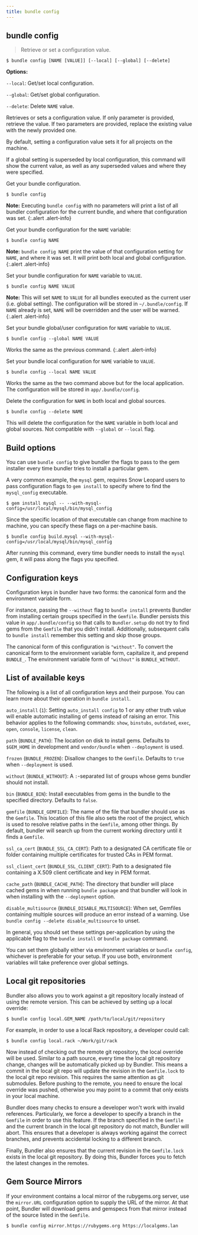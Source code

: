 ```yaml
---
title: bundle config
---
```


## bundle config

> Retrieve or set a configuration value.

~~~
$ bundle config [NAME [VALUE]] [--local] [--global] [--delete]
~~~

**Options:**

`--local`: Get/set local configuration.

`--global`: Get/set global configuration.

`--delete`: Delete `NAME` value.

Retrieves or sets a configuration value. If only parameter is provided, retrieve
the value. If two parameters are provided, replace the existing value with the
newly provided one.

By default, setting a configuration value sets it for all projects on the
machine.

If a global setting is superseded by local configuration, this command will show
the current value, as well as any superseded values and where they were
specified.

Get your bundle configuration.

~~~
$ bundle config
~~~


**Note:** Executing `bundle config` with no parameters will
print a list of all bundler configuration for the current bundle, and where
that configuration was set.
{:.alert .alert-info}

Get your bundle configuration for the `NAME` variable:

~~~
$ bundle config NAME
~~~

**Note:** `bundle config NAME` print the value of that
configuration setting for `NAME`, and  where it was set. It will
print both local and global configuration.
{:.alert .alert-info}

Set your bundle configuration for `NAME` variable to `VALUE`.

~~~
$ bundle config NAME VALUE
~~~


**Note:** This will set `NAME` to `VALUE` for all
bundles executed as the current user (i.e. global setting). The configuration
will be stored in  `~/.bundle/config`. If `NAME` already
is set, `NAME` will be overridden and the user will be warned.
{:.alert .alert-info}

Set your bundle global/user configuration for `NAME` variable to `VALUE`.

~~~
$ bundle config --global NAME VALUE
~~~


Works the same as the previous command.
{:.alert .alert-info}

Set your bundle local configuration for `NAME` variable to `VALUE`.

~~~
$ bundle config --local NAME VALUE
~~~

Works the same as the two command above but for the local application. The
configuration will be stored in `app/.bundle/config`.

Delete the configuration for `NAME` in both local and global sources.

~~~
$ bundle config --delete NAME
~~~

This will delete the configuration for the `NAME` variable in both local and
global sources. Not compatible with `--global` or `--local` flag.

## Build options

You can use `bundle config` to give bundler the flags to pass to the gem
installer every time bundler tries to install a particular gem.

A very common example, the `mysql` gem, requires Snow Leopard users to pass
configuration flags to `gem install` to specify where to find the `mysql_config`
executable.

~~~
$ gem install mysql -- --with-mysql-config=/usr/local/mysql/bin/mysql_config
~~~

Since the specific location of that executable can change from machine to
machine, you can specify these flags on a per-machine basis.

~~~
$ bundle config build.mysql --with-mysql-config=/usr/local/mysql/bin/mysql_config
~~~

After running this command, every time bundler needs to install the `mysql` gem,
it will pass along the flags you specified.

## Configuration keys

Configuration keys in bundler have two forms: the canonical form and the
environment variable form.

For instance, passing the `--without` flag to `bundle install` prevents Bundler
from installing certain groups specified in the `Gemfile`. Bundler persists this
value in `app/.bundle/config` so that calls to `Bundler.setup` do not try to
find gems from the `Gemfile` that you didn't install. Additionally, subsequent
calls to `bundle install` remember this setting and skip those groups.

The canonical form of this configuration is `"without"`. To convert the
canonical form to the environment variable form, capitalize it, and prepend
`BUNDLE_`. The environment variable form of `"without"` is `BUNDLE_WITHOUT`.

## List of available keys

The following is a list of all configuration keys and their purpose. You can
learn more about their operation in `bundle install`.

`auto_install` (`1`): Setting `auto_install config` to 1 or any other truth
value will enable automatic installing of gems instead of raising an error. This
behavior applies to the following commands: `show`, `binstubs`, `outdated`,
`exec`, `open`, `console`, `license`, `clean`.

`path` (`BUNDLE_PATH`): The location on disk to install gems. Defaults to
`$GEM_HOME` in development and `vendor/bundle` when `--deployment` is used.

`frozen` (`BUNDLE_FROZEN`): Disallow changes to the `Gemfile`. Defaults to
`true` when `--deployment` is used.

`without` (`BUNDLE_WITHOUT`): A `:`-separated list of groups whose gems bundler
should not install.

`bin` (`BUNDLE_BIN`): Install executables from gems in the bundle to the
specified directory. Defaults to `false`.

`gemfile` (`BUNDLE_GEMFILE`): The name of the file that bundler should use as
the `Gemfile`. This location of this file also sets the root of the project,
which is used to resolve relative paths in the `Gemfile`, among other things.
By default, bundler will search up from the current working directory until it
finds a `Gemfile`.

`ssl_ca_cert` (`BUNDLE_SSL_CA_CERT`): Path to a designated CA certificate file
or folder containing multiple certificates for trusted CAs in PEM format.

`ssl_client_cert` (`BUNDLE_SSL_CLIENT_CERT`): Path to a designated file
containing a X.509 client certificate and key in PEM format.

`cache_path` (`BUNDLE_CACHE_PATH`): The directory that bundler will place cached
gems in when running `bundle package` and that bundler will look in when
installing with the `--deployment` option.

`disable_multisource` (`BUNDLE_DISABLE_MULTISOURCE`): When set, Gemfiles
containing multiple sources will produce an error instead of a warning. Use
`bundle config --delete disable_multisource` to unset.

In general, you should set these settings per-application by using the
applicable flag to the `bundle install` or `bundle package` command.

You can set them globally either via environment variables or `bundle config`,
whichever is preferable for your setup. If you use both, environment variables
will take preference over global settings.

## Local git repositories

Bundler also allows you to work against a git repository locally instead of
using the remote version. This can be achieved by setting up a local override:

~~~
$ bundle config local.GEM_NAME /path/to/local/git/repository
~~~

For example, in order to use a local Rack repository, a developer could call:

~~~
$ bundle config local.rack ~/Work/git/rack
~~~

Now instead of checking out the remote git repository, the local override will
be used. Similar to a path source, every time the local git repository change,
changes will be automatically picked up by Bundler. This means a commit in the
local git repo will update the revision in the `Gemfile.lock` to the local git
repo revision. This requires the same attention as git submodules. Before
pushing to the remote, you need to ensure the local override was pushed,
otherwise you may point to a commit that only exists in your local machine.

Bundler does many checks to ensure a developer won't work with invalid
references. Particularly, we force a developer to specify a branch in the
`Gemfile` in order to use this feature. If the branch specified in the `Gemfile`
and the current branch in the local git repository do not match, Bundler will
abort. This ensures that a developer is always working against the correct
branches, and prevents accidental locking to a different branch.

Finally, Bundler also ensures that the current revision in the `Gemfile.lock`
exists in the local git repository. By doing this, Bundler forces you to fetch
the latest changes in the remotes.

## Gem Source Mirrors

If your environment contains a local mirror of the rubygems.org server, use the
`mirror.URL` configuration option to supply the URL of the mirror. At that point,
Bundler will download gems and gemspecs from that mirror instead of the source listed in the `Gemfile`.

~~~
$ bundle config mirror.https://rubygems.org https://localgems.lan
~~~
